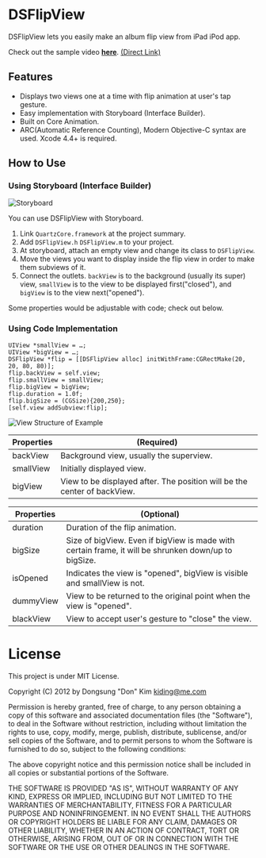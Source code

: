 # DSFlipView

DSFlipView lets you easily make an album flip view from iPad iPod app. 

Check out the sample video <a href="http://kiding.github.com/DSFlipView/">**here**</a>. <a href="https://raw.github.com/kiding/DSFlipView/gh-pages/example.mov">(Direct Link)</a>

## Features

* Displays two views one at a time with flip animation at user's tap gesture.
* Easy implementation with Storyboard (Interface Builder).
* Built on Core Animation.
* ARC(Automatic Reference Counting), Modern Objective-C syntax are used. Xcode 4.4+ is required.

## How to Use

### Using Storyboard (Interface Builder)

![Storyboard](https://raw.github.com/kiding/DSFlipView/gh-pages/storyboard.png)

You can use DSFlipView with Storyboard. 

1. Link `QuartzCore.framework` at the project summary.
2. Add `DSFlipView.h` `DSFlipView.m` to your project.
3. At storyboard, attach an empty view and change its class to `DSFlipView`.
4. Move the views you want to display inside the flip view in order to make them subviews of it.
5. Connect the outlets. `backView` is to the background (usually its super) view, `smallView` is to the view to be displayed first("closed"), and  `bigView` is to the view next("opened").

Some properties would be adjustable with code; check out below.

### Using Code Implementation

```
UIView *smallView = …;
UIView *bigView = …;
DSFlipView *flip = [[DSFlipView alloc] initWithFrame:CGRectMake(20, 20, 80, 80)];
flip.backView = self.view;
flip.smallView = smallView;
flip.bigView = bigView;
flip.duration = 1.0f;
flip.bigSize = (CGSize){200,250};
[self.view addSubview:flip];
```

<img src="https://raw.github.com/kiding/DSFlipView/gh-pages/structure.png" alt="View Structure of Example">


| Properties | (Required)						                                        |
| ---------- | ------------------------------------------------------------------------ |
| backView   | Background view, usually the superview.                                  |
| smallView  | Initially displayed view.                                                |
| bigView    | View to be displayed after. The position will be the center of backView. |

| Properties | (Optional)                                                                                           |
| ---------- | ---------------------------------------------------------------------------------------------------- |
| duration   | Duration of the flip animation.                                                                      |
| bigSize    | Size of bigView. Even if bigView is made with certain frame, it will be shrunken down/up to bigSize. |
| isOpened   | Indicates the view is "opened", bigView is visible and smallView is not.                             |
| dummyView  | View to be returned to the original point when the view is "opened".                                 |
| blackView  | View to accept user's gesture to "close" the view.                                                   |


# License

This project is under MIT License.

Copyright (C) 2012 by Dongsung "Don" Kim kiding@me.com
 
 Permission is hereby granted, free of charge, to any person obtaining a copy
 of this software and associated documentation files (the "Software"), to deal
 in the Software without restriction, including without limitation the rights
 to use, copy, modify, merge, publish, distribute, sublicense, and/or sell
 copies of the Software, and to permit persons to whom the Software is
 furnished to do so, subject to the following conditions:
 
 The above copyright notice and this permission notice shall be included in
 all copies or substantial portions of the Software.
 
 THE SOFTWARE IS PROVIDED "AS IS", WITHOUT WARRANTY OF ANY KIND, EXPRESS OR
 IMPLIED, INCLUDING BUT NOT LIMITED TO THE WARRANTIES OF MERCHANTABILITY,
 FITNESS FOR A PARTICULAR PURPOSE AND NONINFRINGEMENT. IN NO EVENT SHALL THE
 AUTHORS OR COPYRIGHT HOLDERS BE LIABLE FOR ANY CLAIM, DAMAGES OR OTHER
 LIABILITY, WHETHER IN AN ACTION OF CONTRACT, TORT OR OTHERWISE, ARISING FROM,
 OUT OF OR IN CONNECTION WITH THE SOFTWARE OR THE USE OR OTHER DEALINGS IN
 THE SOFTWARE.